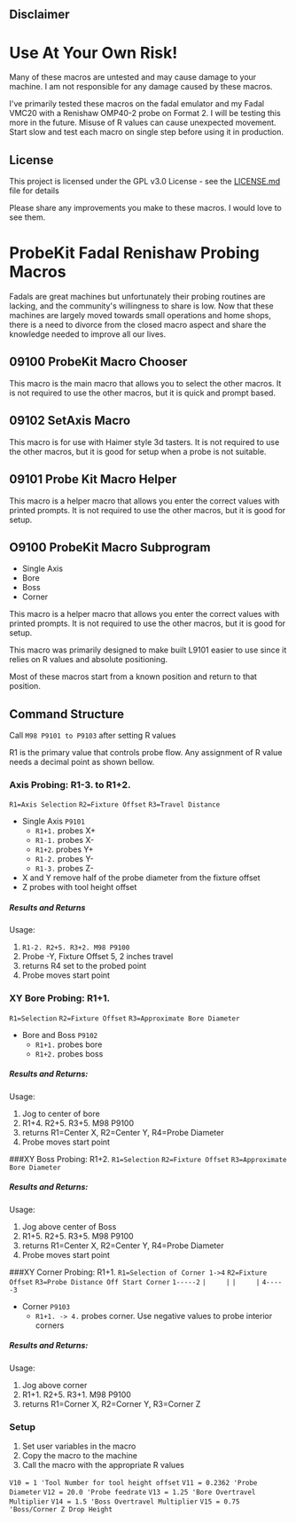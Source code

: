 ## Disclaimer
# Use At Your Own Risk!
Many of these macros are untested and may cause damage to your machine. I am not responsible for any damage caused by these macros.

I've primarily tested these macros on the fadal emulator and my Fadal VMC20 with a Renishaw OMP40-2 probe on Format 2. I will be testing this more in the future. Misuse of R values can cause unexpected movement. Start slow and test each macro on single step before using it in production.

## License
This project is licensed under the GPL v3.0 License - see the [LICENSE.md](LICENSE.md) file for details

Please share any improvements you make to these macros. I would love to see them.

# ProbeKit Fadal Renishaw Probing Macros
Fadals are great machines but unfortunately their probing routines are lacking, and the community's willingness to share is low. Now that these machines are largely moved towards small operations and home shops, there is a need to divorce from the closed macro aspect and share the knowledge needed to improve all our lives.

## 09100 ProbeKit Macro Chooser
This macro is the main macro that allows you to select the other macros. It is not required to use the other macros, but it is quick and prompt based. 

## 09102 SetAxis Macro
This macro is for use with Haimer style 3d tasters. It is not required to use the other macros, but it is good for setup when a probe is not suitable.

## 09101 Probe Kit Macro Helper
This macro is a helper macro that allows you enter the correct values with printed prompts. It is not required to use the other macros, but it is good for setup. 

## O9100 ProbeKit Macro Subprogram
* Single Axis
* Bore
* Boss
* Corner

This macro is a helper macro that allows you enter the correct values with printed prompts. It is not required to use the other macros, but it is good for setup. 


This macro was primarily designed to make built L9101 easier to use since it relies on R values and absolute positioning.

Most of these macros start from a known position and return to that position.

## Command Structure 
Call `M98 P9101 to P9103` after setting R values

R1 is the primary value that controls probe flow. Any assignment of R value needs a decimal point as shown bellow. 

### Axis Probing:  R1-3. to R1+2.
`R1=Axis Selection`
`R2=Fixture Offset`
`R3=Travel Distance`
* Single Axis `P9101`
    * `R1+1.` probes X+
    * `R1-1.` probes X-
    * `R1+2`. probes Y+
    * `R1-2.` probes Y-
    * `R1-3.` probes Z-
* X and Y remove half of the probe diameter from the fixture offset
* Z probes with tool height offset

##### Results and Returns
Usage: 
1. `R1-2. R2+5. R3+2. M98 P9100`
2. Probe -Y, Fixture Offset 5, 2 inches travel
3. returns R4 set to the probed point
4. Probe moves start point

### XY Bore Probing: R1+1.
`R1=Selection`
`R2=Fixture Offset`
`R3=Approximate Bore Diameter`
* Bore and Boss `P9102`
    * `R1+1.` probes bore
    * `R1+2.` probes boss

##### Results and Returns:
Usage: 
1. Jog to center of bore
2. R1+4. R2+5. R3+5. M98 P9100
3. returns R1=Center X, R2=Center Y, R4=Probe Diameter
4. Probe moves start point

###XY Boss Probing: R1+2.
`R1=Selection`
`R2=Fixture Offset`
`R3=Approximate Bore Diameter`
##### Results and Returns:
Usage: 
1. Jog above center of Boss
2. R1+5. R2+5. R3+5. M98 P9100
3. returns R1=Center X, R2=Center Y, R4=Probe Diameter
4. Probe moves start point

###XY Corner Probing: R1+1.
`R1=Selection of Corner 1->4`
`R2=Fixture Offset`
`R3=Probe Distance Off Start Corner`
`1-----2`
`|     |`
`|     |`
`4-----3`
* Corner `P9103`
    * `R1+1. -> 4.` probes corner. Use negative values to probe interior corners

##### Results and Returns:
Usage:
1. Jog above corner
2. R1+1. R2+5. R3+1. M98 P9100
3. returns R1=Corner X, R2=Corner Y, R3=Corner Z

### Setup
1. Set user variables in the macro
2. Copy the macro to the machine
3. Call the macro with the appropriate R values

`V10 = 1 'Tool Number for tool height offset`
`V11 = 0.2362 'Probe Diameter`
`V12 = 20.0 'Probe feedrate`
`V13 = 1.25 'Bore Overtravel Multiplier`
`V14 = 1.5 'Boss Overtravel Multiplier`
`V15 = 0.75 'Boss/Corner Z Drop Height`


